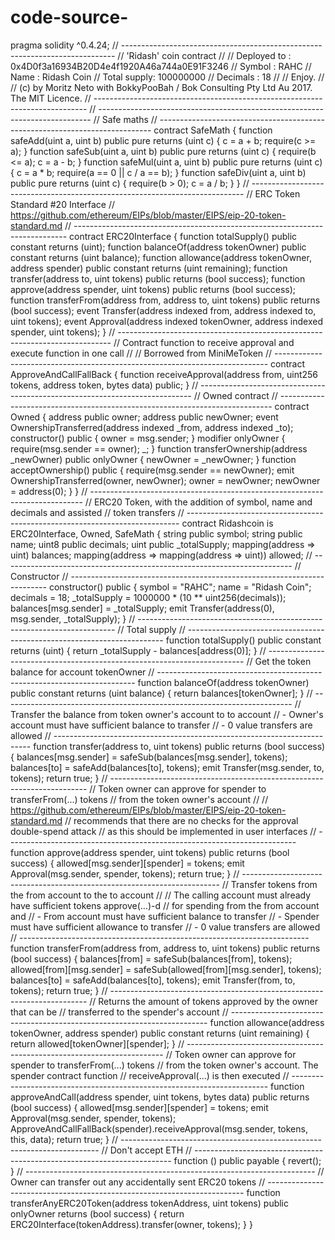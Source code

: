 # code-source-
pragma solidity ^0.4.24;  // ---------------------------------------------------------------------------- // 'Ridash' coin contract // // Deployed to : 0x4D0f3a16934B20D4e4f1920A46a744a0E91F3246 // Symbol      : RAHC // Name        : Ridash Coin // Total supply: 100000000 // Decimals    : 18 // // Enjoy. // // (c) by Moritz Neto with BokkyPooBah / Bok Consulting Pty Ltd Au 2017. The MIT Licence. // ----------------------------------------------------------------------------   // ---------------------------------------------------------------------------- // Safe maths // ---------------------------------------------------------------------------- contract SafeMath {     function safeAdd(uint a, uint b) public pure returns (uint c) {         c = a + b;         require(c >= a);     }     function safeSub(uint a, uint b) public pure returns (uint c) {         require(b &lt;= a);         c = a - b;     }     function safeMul(uint a, uint b) public pure returns (uint c) {         c = a * b;         require(a == 0 || c / a == b);     }     function safeDiv(uint a, uint b) public pure returns (uint c) {         require(b > 0);         c = a / b;     } }   // ---------------------------------------------------------------------------- // ERC Token Standard #20 Interface // https://github.com/ethereum/EIPs/blob/master/EIPS/eip-20-token-standard.md // ---------------------------------------------------------------------------- contract ERC20Interface {     function totalSupply() public constant returns (uint);     function balanceOf(address tokenOwner) public constant returns (uint balance);     function allowance(address tokenOwner, address spender) public constant returns (uint remaining);     function transfer(address to, uint tokens) public returns (bool success);     function approve(address spender, uint tokens) public returns (bool success);     function transferFrom(address from, address to, uint tokens) public returns (bool success);      event Transfer(address indexed from, address indexed to, uint tokens);     event Approval(address indexed tokenOwner, address indexed spender, uint tokens); }   // ---------------------------------------------------------------------------- // Contract function to receive approval and execute function in one call // // Borrowed from MiniMeToken // ---------------------------------------------------------------------------- contract ApproveAndCallFallBack {     function receiveApproval(address from, uint256 tokens, address token, bytes data) public; }   // ---------------------------------------------------------------------------- // Owned contract // ---------------------------------------------------------------------------- contract Owned {     address public owner;     address public newOwner;      event OwnershipTransferred(address indexed _from, address indexed _to);      constructor() public {         owner = msg.sender;     }      modifier onlyOwner {         require(msg.sender == owner);         _;     }      function transferOwnership(address _newOwner) public onlyOwner {         newOwner = _newOwner;     }     function acceptOwnership() public {         require(msg.sender == newOwner);         emit OwnershipTransferred(owner, newOwner);         owner = newOwner;         newOwner = address(0);     } }   // ---------------------------------------------------------------------------- // ERC20 Token, with the addition of symbol, name and decimals and assisted // token transfers // ---------------------------------------------------------------------------- contract Ridashcoin is ERC20Interface, Owned, SafeMath {     string public symbol;     string public  name;     uint8 public decimals;     uint public _totalSupply;      mapping(address => uint) balances;     mapping(address => mapping(address => uint)) allowed;       // ------------------------------------------------------------------------     // Constructor     // ------------------------------------------------------------------------     constructor() public {         symbol = "RAHC";         name = "Ridash Coin";         decimals = 18;         _totalSupply = 1000000 * (10 ** uint256(decimals));         balances[msg.sender] = _totalSupply;         emit Transfer(address(0), msg.sender, _totalSupply);     }       // ------------------------------------------------------------------------     // Total supply     // ------------------------------------------------------------------------     function totalSupply() public constant returns (uint) {         return _totalSupply  - balances[address(0)];     }       // ------------------------------------------------------------------------     // Get the token balance for account tokenOwner     // ------------------------------------------------------------------------     function balanceOf(address tokenOwner) public constant returns (uint balance) {         return balances[tokenOwner];     }       // ------------------------------------------------------------------------     // Transfer the balance from token owner's account to to account     // - Owner's account must have sufficient balance to transfer     // - 0 value transfers are allowed     // ------------------------------------------------------------------------     function transfer(address to, uint tokens) public returns (bool success) {         balances[msg.sender] = safeSub(balances[msg.sender], tokens);         balances[to] = safeAdd(balances[to], tokens);         emit Transfer(msg.sender, to, tokens);         return true;     }       // ------------------------------------------------------------------------     // Token owner can approve for spender to transferFrom(...) tokens     // from the token owner's account     //     // https://github.com/ethereum/EIPs/blob/master/EIPS/eip-20-token-standard.md     // recommends that there are no checks for the approval double-spend attack     // as this should be implemented in user interfaces      // ------------------------------------------------------------------------     function approve(address spender, uint tokens) public returns (bool success) {         allowed[msg.sender][spender] = tokens;         emit Approval(msg.sender, spender, tokens);         return true;     }       // ------------------------------------------------------------------------     // Transfer tokens from the from account to the to account     //      // The calling account must already have sufficient tokens approve(...)-d     // for spending from the from account and     // - From account must have sufficient balance to transfer     // - Spender must have sufficient allowance to transfer     // - 0 value transfers are allowed     // ------------------------------------------------------------------------     function transferFrom(address from, address to, uint tokens) public returns (bool success) {         balances[from] = safeSub(balances[from], tokens);         allowed[from][msg.sender] = safeSub(allowed[from][msg.sender], tokens);         balances[to] = safeAdd(balances[to], tokens);         emit Transfer(from, to, tokens);         return true;     }       // ------------------------------------------------------------------------     // Returns the amount of tokens approved by the owner that can be     // transferred to the spender's account     // ------------------------------------------------------------------------     function allowance(address tokenOwner, address spender) public constant returns (uint remaining) {         return allowed[tokenOwner][spender];     }       // ------------------------------------------------------------------------     // Token owner can approve for spender to transferFrom(...) tokens     // from the token owner's account. The spender contract function     // receiveApproval(...) is then executed     // ------------------------------------------------------------------------     function approveAndCall(address spender, uint tokens, bytes data) public returns (bool success) {         allowed[msg.sender][spender] = tokens;         emit Approval(msg.sender, spender, tokens);         ApproveAndCallFallBack(spender).receiveApproval(msg.sender, tokens, this, data);         return true;     }       // ------------------------------------------------------------------------     // Don't accept ETH     // ------------------------------------------------------------------------     function () public payable {         revert();     }       // ------------------------------------------------------------------------     // Owner can transfer out any accidentally sent ERC20 tokens     // ------------------------------------------------------------------------     function transferAnyERC20Token(address tokenAddress, uint tokens) public onlyOwner returns (bool success) {         return ERC20Interface(tokenAddress).transfer(owner, tokens);     } }
